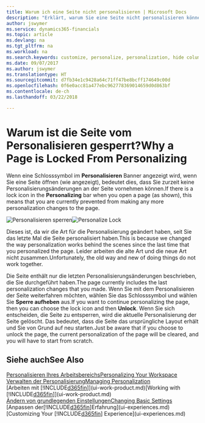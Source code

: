 ```yaml
---
title: Warum ich eine Seite nicht personalisieren | Microsoft Docs
description: "Erklärt, warum Sie eine Seite nicht personalisieren können und was Sie tun können, um sie zu entsperren, sodass Sie sie anpassen können."
author: jswymer
ms.service: dynamics365-financials
ms.topic: article
ms.devlang: na
ms.tgt_pltfrm: na
ms.workload: na
ms.search.keywords: customize, personalize, personalization, hide columns, remove fields, move fields
ms.date: 09/07/2017
ms.author: jswymer
ms.translationtype: HT
ms.sourcegitcommit: d7fb34e1c9428a64c71ff47be8bcff174649c00d
ms.openlocfilehash: 0f6e0acc81a477ebc962778369014659d0d863bf
ms.contentlocale: de-ch
ms.lasthandoff: 03/22/2018

---
```

# <a name="why-a-page-is-locked-from-personalizing"></a><span data-ttu-id="ad3f3-103">Warum ist die Seite vom Personalisieren gesperrt?</span><span class="sxs-lookup"><span data-stu-id="ad3f3-103">Why a Page is Locked From Personalizing</span></span>
<span data-ttu-id="ad3f3-104">Wenn eine Schlosssymbol im **Personalisieren** Banner angezeigt wird, wenn Sie eine Seite öffnen (wie angezeigt), bedeutet dies, dass Sie zurzeit keine Personalisierungsänderungen an der Seite vornehmen können.</span><span class="sxs-lookup"><span data-stu-id="ad3f3-104">If there is a lock icon in the **Personalizing** bar when you open a page (as shown), this means that you are currently prevented from making any more personalization changes to the page.</span></span>

<span data-ttu-id="ad3f3-105">![Personalisieren sperren](media/personalization-locked.png "Personalisieren sperren")</span><span class="sxs-lookup"><span data-stu-id="ad3f3-105">![Personalize Lock](media/personalization-locked.png "Personalize lock")</span></span>

<span data-ttu-id="ad3f3-106">Dieses ist, da wir die Art für die Personalisierung geändert haben, seit Sie das letzte Mal die Seite personalisiert haben.</span><span class="sxs-lookup"><span data-stu-id="ad3f3-106">This is because we changed the way personalization works behind the scenes since the last time that you personalized the page.</span></span> <span data-ttu-id="ad3f3-107">Leider arbeiten die alte Art und die neue Art nicht zusammen.</span><span class="sxs-lookup"><span data-stu-id="ad3f3-107">Unfortunately, the old way and new of doing things do not work together.</span></span>

<span data-ttu-id="ad3f3-108">Die Seite enthält nur die letzten Personalisierungsänderungen beschrieben, die Sie durchgeführt haben.</span><span class="sxs-lookup"><span data-stu-id="ad3f3-108">The page currently includes the last personalization changes that you made.</span></span> <span data-ttu-id="ad3f3-109">Wenn Sie mit dem Personalisieren der Seite weiterfahren möchten, wählen Sie das Schlosssymbol und wählen Sie **Sperre aufheben** aus.</span><span class="sxs-lookup"><span data-stu-id="ad3f3-109">If you want to continue personalizing the page, then you can choose the lock icon and then **Unlock**.</span></span> <span data-ttu-id="ad3f3-110">Wenn Sie sich entscheiden, die Seite zu entsperren, wird die aktuelle Personalisierung der Seite  gelöscht. Das bedeutet, dass die Seite das ursprüngliche Layout erhält und Sie von Grund auf neu starten.</span><span class="sxs-lookup"><span data-stu-id="ad3f3-110">Just be aware that if you choose to unlock the page, the current personalization of the page will be cleared, and you will have to start from scratch.</span></span>


## <a name="see-also"></a><span data-ttu-id="ad3f3-111">Siehe auch</span><span class="sxs-lookup"><span data-stu-id="ad3f3-111">See Also</span></span>
[<span data-ttu-id="ad3f3-112">Personalisieren Ihres Arbeitsbereichs</span><span class="sxs-lookup"><span data-stu-id="ad3f3-112">Personalizing Your Workspace</span></span>](ui-personalization-manage.md)  
[<span data-ttu-id="ad3f3-113">Verwalten der Personalisierung</span><span class="sxs-lookup"><span data-stu-id="ad3f3-113">Managing Personalization</span></span>](ui-personalization-manage.md)  
<span data-ttu-id="ad3f3-114">[Arbeiten mit [!INCLUDE[d365fin](includes/d365fin_md.md)]](ui-work-product.md)</span><span class="sxs-lookup"><span data-stu-id="ad3f3-114">[Working with [!INCLUDE[d365fin](includes/d365fin_md.md)]](ui-work-product.md)</span></span>  
[<span data-ttu-id="ad3f3-115">Ändern von grundlegenden Einstellungen</span><span class="sxs-lookup"><span data-stu-id="ad3f3-115">Changing Basic Settings</span></span>](ui-change-basic-settings.md)  
<span data-ttu-id="ad3f3-116">[Anpassen der[!INCLUDE[d365fin](includes/d365fin_md.md)]Erfahrung](ui-experiences.md)</span><span class="sxs-lookup"><span data-stu-id="ad3f3-116">[Customizing Your [!INCLUDE[d365fin](includes/d365fin_md.md)] Experience](ui-experiences.md)</span></span>  

